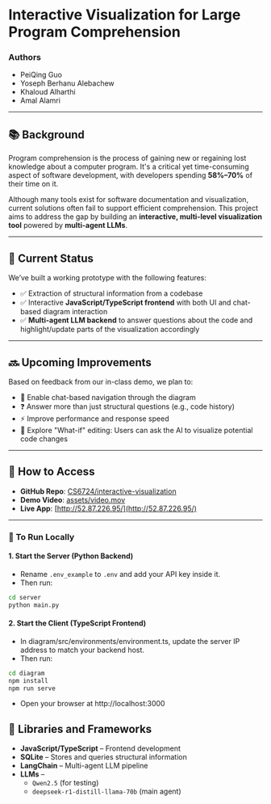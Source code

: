 # Interactive Visualization for Large Program Comprehension

### Authors
- PeiQing Guo  
- Yoseph Berhanu Alebachew  
- Khaloud Alharthi  
- Amal Alamri  

---

## 📚 Background

Program comprehension is the process of gaining new or regaining lost knowledge about a computer program. It's a critical yet time-consuming aspect of software development, with developers spending **58%–70%** of their time on it.

Although many tools exist for software documentation and visualization, current solutions often fail to support efficient comprehension. This project aims to address the gap by building an **interactive, multi-level visualization tool** powered by **multi-agent LLMs**.

---

## 🚧 Current Status

We’ve built a working prototype with the following features:

- ✅ Extraction of structural information from a codebase  
- ✅ Interactive **JavaScript/TypeScript frontend** with both UI and chat-based diagram interaction  
- ✅ **Multi-agent LLM backend** to answer questions about the code and highlight/update parts of the visualization accordingly  

---

## 🔜 Upcoming Improvements

Based on feedback from our in-class demo, we plan to:

- 🔄 Enable chat-based navigation through the diagram  
- ❓ Answer more than just structural questions (e.g., code history)  
- ⚡ Improve performance and response speed  
- 🧪 Explore "What-if" editing: Users can ask the AI to visualize potential code changes  

---

## 🔗 How to Access

- **GitHub Repo**: [CS6724/interactive-visualization](https://github.com/CS6724/interactive-visualization)  
- **Demo Video**: [assets/video.mov](Video)  
- **Live App**: [http://52.87.226.95/](http://52.87.226.95/)

---
### 🚀 To Run Locally

#### 1. Start the Server (Python Backend)
- Rename `.env_example` to `.env` and add your API key inside it.
- Then run:

```bash
cd server
python main.py
```

#### 2. Start the Client (TypeScript Frontend)

- In diagram/src/environments/environment.ts, update the server IP address to match your backend host.
- Then run:

```bash
cd diagram
npm install
npm run serve
```

- Open your browser at http://localhost:3000


## 🧰 Libraries and Frameworks

- **JavaScript/TypeScript** – Frontend development  
- **SQLite** – Stores and queries structural information  
- **LangChain** – Multi-agent LLM pipeline  
- **LLMs** –  
  - `Qwen2.5` (for testing)  
  - `deepseek-r1-distill-llama-70b` (main agent)
